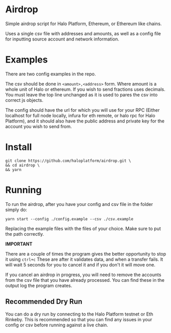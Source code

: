 # Airdrop

Simple airdrop script for Halo Platform, Ethereum, or Ethereum like chains.

Uses a single csv file with addresses and amounts, as well as a config file for inputting source account and network information.

# Examples

There are two config examples in the repo.

The csv should be done in `<amount>,<address>` form. Where amount is a whole unit of Halo or ethereum. If you wish to send fractions uses decimals. You must leave the top line unchanged as it is used to pares the csv into correct js objects.

The config should have the url for which you will use for your RPC (Either localhost for full node locally, infura for eth remote, or halo rpc for Halo Platform), and it should also have the public address and private key for the account you wish to send from.

# Install

```
git clone https://github.com/haloplatform/airdrop.git \
&& cd airdrop \
&& yarn
```

# Running

To run the airdrop, after you have your config and csv file in the folder simply do:

```
yarn start --config ./config.example --csv ./csv.example
```

Replacing the example files with the files of your choice. Make sure to put the path correctly.

**IMPORTANT**

There are a couple of times the program gives the better opportunity to stop it using `ctrl+c` These are after it validates data, and when a transfer fails. It will wait 5 seconds for you to cancel it and if you don't it will move one.

If you cancel an airdrop in progress, you will need to remove the accounts from the csv file that you have already processed. You can find these in the output log the program creates.

## Recommended Dry Run

You can do a dry run by connecting to the Halo Platform testnet or Eth Rinkeby. This is recommended so that you can find any issues in your config or csv before running against a live chain.
